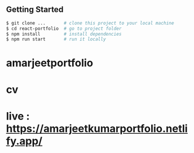 

## Getting Started

```bash
$ git clone ...       # clone this project to your local machine
$ cd react-portfolio  # go to project folder
$ npm install         # install dependencies
$ npm run start       # run it locally
```
# amarjeetportfolio
# cv

# live : https://amarjeetkumarportfolio.netlify.app/
